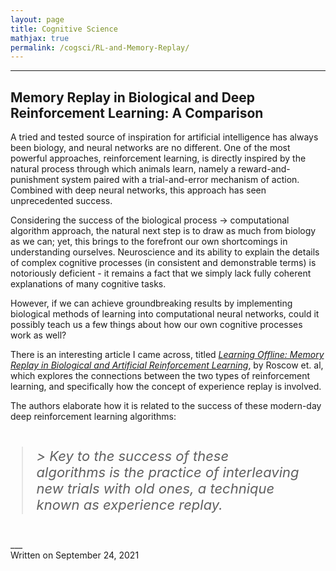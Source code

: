```yaml
---
layout: page
title: Cognitive Science
mathjax: true
permalink: /cogsci/RL-and-Memory-Replay/
---
```


---

<style>
    blockquote{
    margin: 1.8em .8em;
    border-left: 2px solid $gray;
    padding: 0.1em 1em;
    color: $gray;
    font-size: 22px;
    font-style: italic;
  }
</style>

## Memory Replay in Biological and Deep Reinforcement Learning: A Comparison
A tried and tested source of inspiration for artificial intelligence has always been biology, and neural networks are no different. One of the most powerful approaches, reinforcement learning, is directly inspired by the natural process through which animals learn, namely a reward-and-punishment system paired with a trial-and-error mechanism of action. Combined with deep neural networks, this approach has seen unprecedented success.

Considering the success of the biological process $\rightarrow$ computational algorithm approach, the natural next step is to draw as much from biology as we can; yet, this brings to the forefront our own shortcomings in understanding ourselves. Neuroscience and its ability to explain the details of complex cognitive processes (in consistent and demonstrable terms) is notoriously deficient - it remains a fact that we simply lack fully coherent explanations of many cognitive tasks. 

However, if we can achieve groundbreaking results by implementing biological methods of learning into computational neural networks, could it possibly teach us a few things about how our own cognitive processes work as well?

There is an interesting article I came across, titled [*Learning Offline: Memory Replay in Biological
and Artificial Reinforcement Learning*](https://arxiv.org/pdf/2109.10034.pdf), by Roscow et. al, which explores the connections between the two types of reinforcement learning, and specifically how the concept of experience replay is involved.

The authors elaborate how it is related to the success of these modern-day deep reinforcement learning algorithms:

<blockquote>
>  Key to the success of these algorithms is the practice of interleaving new trials with old ones, a technique known as experience replay.
</blockquote>
___

<div class="date">
    Written on September 24, 2021
  </div>
